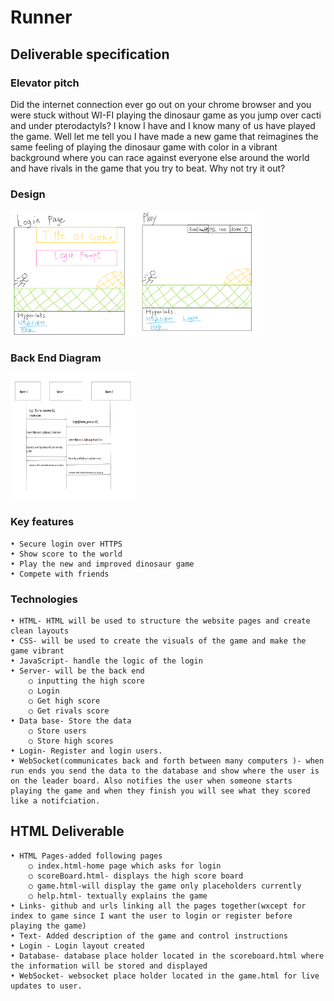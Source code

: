 # **Runner**
## **Deliverable specification**
### **Elevator pitch**

Did the internet connection ever go out on your chrome browser and you were stuck without WI-FI playing the dinosaur game as you jump over cacti and under pterodactyls? I know I have and I know many of us have played the game. Well let me tell you I have made a new game that reimagines the same feeling of playing the dinosaur game with color in a vibrant background where you can race against everyone else around the world and have rivals in the game that you try to beat. Why not try it out? 

### **Design**

<img src="LoginPage.png" 
             height = "200" width = "200" alt="LoginPage">
<img src="Play.png" 
            height = "200" width = "200" alt="PlayPage">           

### **Back End Diagram**

 <img src="ProgramLayout.png" 
             height = "200" width = "200" alt="BackEnd">


### **Key features**
	• Secure login over HTTPS 
	• Show score to the world 
	• Play the new and improved dinosaur game
	• Compete with friends 
### **Technologies**
	• HTML- HTML will be used to structure the website pages and create clean layouts 
	• CSS- will be used to create the visuals of the game and make the game vibrant 
	• JavaScript- handle the logic of the login
	• Server- will be the back end 
		○ inputting the high score 
		○ Login
		○ Get high score
		○ Get rivals score 
	• Data base- Store the data 
		○ Store users 
		○ Store high scores 
	• Login- Register and login users. 
	• WebSocket(communicates back and forth between many computers )- when run ends you send the data to the database and show where the user is on the leader board. Also notifies the user when someone starts playing the game and when they finish you will see what they scored like a notifciation.

## HTML Deliverable
	• HTML Pages-added following pages 
		○ index.html-home page which asks for login
		○ scoreBoard.html- displays the high score board 
		○ game.html-will display the game only placeholders currently
		○ help.html- textually explains the game 
	• Links- github and urls linking all the pages together(wxcept for index to game since I want the user to login or register before playing the game)
	• Text- Added description of the game and control instructions
	• Login - Login layout created 
	• Database- database place holder located in the scoreboard.html where the information will be stored and displayed 
	• WebSocket- websocket place holder located in the game.html for live updates to user. 

